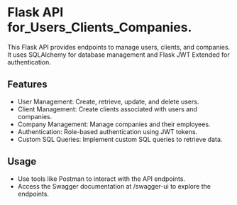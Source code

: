 # Flask API for_Users_Clients_Companies.
This Flask API provides endpoints to manage users, clients, and companies. It uses SQLAlchemy for database management and Flask JWT Extended for authentication.

 ## Features
 - User Management: Create, retrieve, update, and delete users.
 - Client Management: Create clients associated with users and companies.
 - Company Management: Manage companies and their employees.
 - Authentication: Role-based authentication using JWT tokens.
 - Custom SQL Queries: Implement custom SQL queries to retrieve data.
## Usage
 - Use tools like Postman to interact with the API endpoints.
 - Access the Swagger documentation at /swagger-ui to explore the endpoints.
